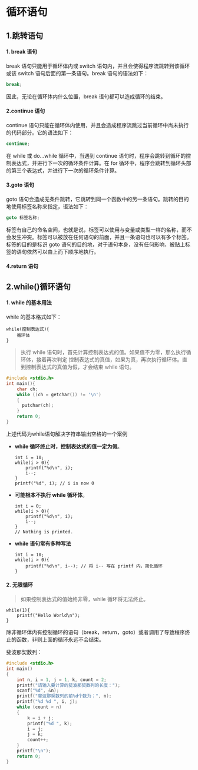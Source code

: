 # 循环语句

## 1.跳转语句

#### 1. break 语句

break 语句只能用于循环体内或 switch 语句内，并且会使得程序流跳转到该循环或该 switch 语句后面的第一条语句。break 语句的语法如下：

```c
break;
```

因此，无论在循环体内什么位置，break 语句都可以造成循环的结束。

#### 2.continue 语句

continue 语句只能在循环体内使用，并且会造成程序流跳过当前循环中尚未执行的代码部分。它的语法如下：

```c
continue;
```

在 while 或 do…while 循环中，当遇到 continue 语句时，程序会跳转到循环的控制表达式，并进行下一次的循环条件计算。在 for 循环中，程序会跳转到循环头部的第三个表达式，并进行下一次的循环条件计算。

#### 3.goto 语句

goto 语句会造成无条件跳转，它跳转到同一个函数中的另一条语句。跳转的目的地使用标签名称来指定，语法如下：

```c
goto 标签名称;
```

标签有自己的命名空间，也就是说，标签可以使用与变量或类型一样的名称，而不会发生冲突。标签可以被放在任何语句的前面，并且一条语句也可以有多个标签。标签的目的是标识 goto 语句的目的地，对于语句本身，没有任何影响，被贴上标签的语句依然可以由上而下顺序地执行。

#### 4.return 语句



## 2.while()循环语句

#### 1. while 的基本用法

while 的基本格式如下：

```
while(控制表达式){
    循环体
}
```

> 执行 while 语句时，首先计算控制表达式的值。如果值不为零，那么执行循环体，接着再次判定 控制表达式的真值，如果为真，再次执行循环体。直到控制表达式的真值为假，才会结束 while 语句。

```c
#include <stdio.h>
int main(){
    char ch;
    while ((ch = getchar()) != '\n')
    {
      putchar(ch);
    }   
    return 0;
}
```

上述代码为while语句解决字符串输出空格的一个案例

- **while 循环终止时，控制表达式的值一定为假**。

  ```
  int i = 10;
  while(i > 0){
      printf("%d\n", i);
      i--;
  }
  printf("%d", i); // i is now 0
  ```

- **可能根本不执行 while 循环体**。

  ```
  int i = 0;
  while(i > 0){
      printf("%d\n", i);
      i--;
  }
  // Nothing is printed.
  ```

- **while 语句常有多种写法**

  ```
  int i = 10;
  while(i > 0){
      printf("%d\n", i--); // 将 i-- 写在 printf 内，简化循环
  }
  ```

#### 2. 无限循环

> 如果控制表达式的值始终非零，while 循环将无法终止。

```
while(1){
    printf("Hello World\n");
}
```

除非循环体内有控制循环的语句（break，return，goto）或者调用了导致程序终止的函数，非则上面的循环永远不会结束。

斐波那契数列：

```c
#include <stdio.h>
int main()
{
    int n, i = 1, j = 1, k, count = 2;
    printf("请输入要计算的斐波那契数列的长度：");
    scanf("%d", &n);
    printf("斐波那契数列的前%d个数为：", n);
    printf("%d %d ", i, j);
    while (count < n)
    {
        k = i + j;
        printf("%d ", k);
        i = j;
        j = k;
        count++;
    }
    printf("\n");
    return 0;
}
```

